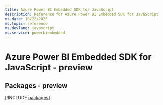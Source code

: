 ```yaml
---
title: Azure Power BI Embedded SDK for JavaScript
description: Reference for Azure Power BI Embedded SDK for JavaScript
ms.date: 10/22/2025
ms.topic: reference
ms.devlang: javascript
ms.service: powerbiembedded
---
```

# Azure Power BI Embedded SDK for JavaScript - preview
## Packages - preview
[!INCLUDE [packages](power-bi-embedded-index.md)]